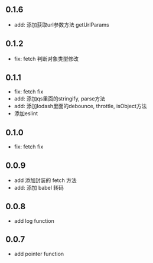 ## 0.1.6
* add: 添加获取url参数方法 getUrlParams
  
## 0.1.2
* fix: fetch 判断对象类型修改

## 0.1.1
* fix: fetch fix
* add: 添加qs里面的stringify, parse方法
* add: 添加lodash里面的debounce, throttle, isObject方法
* 添加eslint
  
## 0.1.0
* fix: fetch fix
  
## 0.0.9
* add 添加封装的 fetch 方法
* add: 添加 babel 转码
  
## 0.0.8
* add log function

## 0.0.7
* add pointer function
